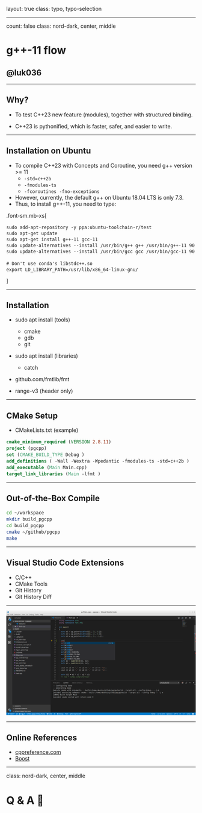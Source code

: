 layout: true
class: typo, typo-selection

---

count: false
class: nord-dark, center, middle

# g++-11 flow

## @luk036

---

## Why?

- To test C++23 new feature (modules), together with structured binding.

- C++23 is pythonified, which is faster, safer, and easier to write.

---

## Installation on Ubuntu

- To compile C++23 with Concepts and Coroutine, you need g++ version >= 11
  - `-std=c++2b`
  - `-fmodules-ts`
  - `-fcoroutines -fno-exceptions`
- However, currently, the default g++ on Ubuntu 18.04 LTS is only 7.3.
- Thus, to install g++-11, you need to type:

.font-sm.mb-xs[
```terminal
sudo add-apt-repository -y ppa:ubuntu-toolchain-r/test
sudo apt-get update
sudo apt-get install g++-11 gcc-11
sudo update-alternatives --install /usr/bin/g++ g++ /usr/bin/g++-11 90
sudo update-alternatives --install /usr/bin/gcc gcc /usr/bin/gcc-11 90

# Don't use conda's libstdc++.so
export LD_LIBRARY_PATH=/usr/lib/x86_64-linux-gnu/

```
]

---

## Installation

- sudo apt install (tools)
  - cmake
  - gdb
  - git

- sudo apt install (libraries)
  - catch
- github.com/fmtlib/fmt
- range-v3 (header only)

---

## CMake Setup

- CMakeLists.txt (example)

```cmake
cmake_minimum_required (VERSION 2.8.11)
project (pgcpp)
set (CMAKE_BUILD_TYPE Debug )
add_definitions ( -Wall -Wextra -Wpedantic -fmodules-ts -std=c++2b )
add_executable (Main Main.cpp)
target_link_libraries (Main -lfmt )
```

---

## Out-of-the-Box Compile

```bash
cd ~/workspace
mkdir build_pgcpp
cd build_pgcpp
cmake ~/github/pgcpp
make
```

---

## Visual Studio Code Extensions

- C/C++
- CMake Tools
- Git History
- Git History Diff

---

![img](scrot2_gcc.png)

---

## Online References

- [cppreference.com](http://en.cppreference.com/w/)
- [Boost](http://www.boost.org)

---

class: nord-dark, center, middle

# Q & A 🙋
